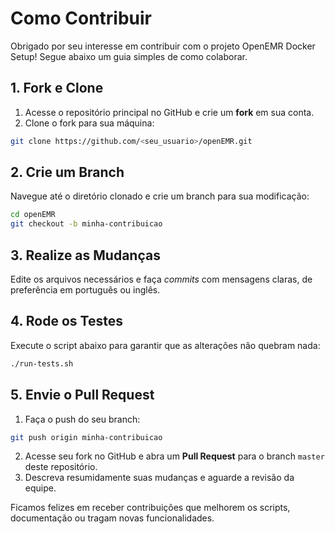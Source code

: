 # Como Contribuir

Obrigado por seu interesse em contribuir com o projeto OpenEMR Docker Setup! Segue abaixo um guia simples de como colaborar.

## 1. Fork e Clone

1. Acesse o repositório principal no GitHub e crie um **fork** em sua conta.
2. Clone o fork para sua máquina:

```bash
git clone https://github.com/<seu_usuario>/openEMR.git
```

## 2. Crie um Branch

Navegue até o diretório clonado e crie um branch para sua modificação:

```bash
cd openEMR
git checkout -b minha-contribuicao
```

## 3. Realize as Mudanças

Edite os arquivos necessários e faça *commits* com mensagens claras, de preferência em português ou inglês.

## 4. Rode os Testes

Execute o script abaixo para garantir que as alterações não quebram nada:

```bash
./run-tests.sh
```

## 5. Envie o Pull Request

1. Faça o push do seu branch:

```bash
git push origin minha-contribuicao
```

2. Acesse seu fork no GitHub e abra um **Pull Request** para o branch `master` deste repositório.
3. Descreva resumidamente suas mudanças e aguarde a revisão da equipe.

Ficamos felizes em receber contribuições que melhorem os scripts, documentação ou tragam novas funcionalidades.
